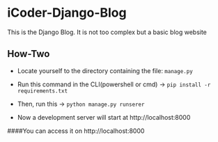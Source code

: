 # iCoder-Django-Blog
This is the Django Blog. It is not too complex but a basic blog website

## How-Two

- Locate yourself to the directory containing the file: `manage.py`
- Run this command in the CLI(powershell or cmd) -> `pip install -r requirements.txt`
- Then, run this -> `python manage.py runserer`

- Now a development server will start at http://localhost:8000

####You can access it on http://localhost:8000
  
